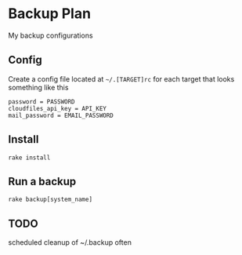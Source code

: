 # Backup Plan #

My backup configurations

## Config ##

Create a config file located at `~/.[TARGET]rc` for each target that looks something like this

    password = PASSWORD
    cloudfiles_api_key = API_KEY
    mail_password = EMAIL_PASSWORD

## Install ##

    rake install

## Run a backup ##

    rake backup[system_name]

## TODO ##

scheduled cleanup of ~/.backup often
